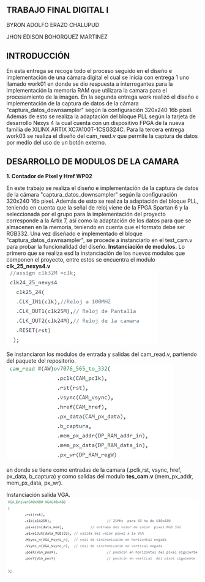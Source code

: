 ## TRABAJO FINAL DIGITAL I
BYRON ADOLFO ERAZO CHALUPUD

JHON EDISON BOHORQUEZ MARTINEZ

## INTRODUCCIÓN
En esta entrega se recoge todo el proceso seguido en el diseño e implementación de una cámara digital el cual se inicia con entrega 1 uno llamado work01 en donde se dio respuesta a interrogantes para la implementación la memoria RAM que utilizara la camara para el procesamiento de la imagen. En la segunda entrega work realizó el diseño e implementación de la captura de datos de la cámara "captura_datos_downsampler" según la configuración 320x240 16b pixel. Además de esto se realiza la adaptación del bloque PLL según la tarjeta de desarrollo Nexys 4 la cual cuenta con un dispositivo FPGA de la nueva familia de XILINX ARTIX  XC7A100T-1CSG324C. Para la tercera entrega work03 se realiza el diseño del cam_reed.v que permite la captura de datos por medio del uso de un botón externo.
## DESARROLLO DE MODULOS DE LA CAMARA

**1.	Contador de Pixel y Href WP02**

En este trabajo se realiza el diseño e implementación de la captura de datos de la cámara "captura_datos_downsampler" según la configuración 320x240 16b pixel. Además de esto se realiza la adaptación del bloque PLL, teniendo en cuenta que la señal de reloj viene de la FPGA Spartan 6 y la seleccionada por el grupo para la implementación del proyecto corresponde a la Artix 7, así como la adaptación de los datos para que se almacenen en la memoria, teniendo en cuenta que el formato debe ser RGB332. Una vez diseñado e implementado el bloque "captura_datos_dawnsampler", se procede a instanciarlo en el test_cam.v para probar la funcionalidad del diseño.
**Instanciación de modulos.** Lo primero que se realiza esd la instanciación de los nuevos modulos que componen el proyecto, entre estos se encuentra el modulo **clk_25_nexys4.v** 
![DIAGRAMA](./figs/INSRELOJ.png)

Se instanciaron los modulos de entrada y salidas del cam_read.v, partiendo del paquete del repositorio.
![DIAGRAMA](./figs/INSCAM.png)

en donde se tiene como entradas de la camara (.pclk,rst, vsync, href, px_data, b_captura) y como salidas del modulo **tes_cam.v**  (mem_px_addr, mem_px_data, px_wr).

Instanciación salida VGA.
![DIAGRAMA](./figs/INSVGA.png)


